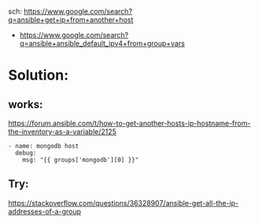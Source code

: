 sch: https://www.google.com/search?q=ansible+get+ip+from+another+host
- https://www.google.com/search?q=ansible+ansible_default_ipv4+from+group+vars

# Solution:
## works:
https://forum.ansible.com/t/how-to-get-another-hosts-ip-hostname-from-the-inventory-as-a-variable/2125

```
- name: mongodb host
  debug:
    msg: "{{ groups['mongodb'][0] }}"
```

## Try:
https://stackoverflow.com/questions/36328907/ansible-get-all-the-ip-addresses-of-a-group
